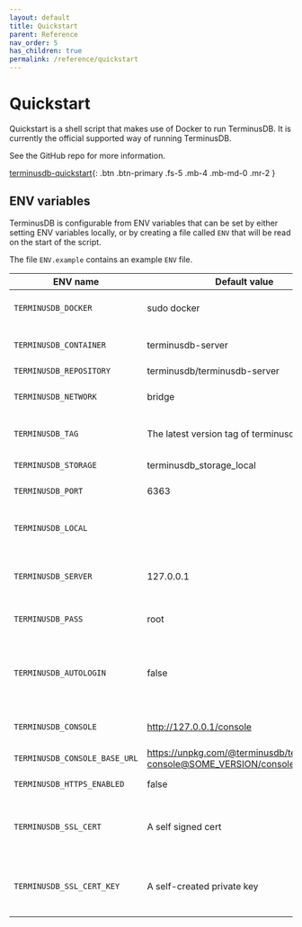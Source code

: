 ```yaml
---
layout: default
title: Quickstart
parent: Reference
nav_order: 5
has_children: true
permalink: /reference/quickstart
---
```


# Quickstart

Quickstart is a shell script that makes use of Docker to run TerminusDB.
It is currently the official supported way of running TerminusDB.

See the GitHub repo for more information.


[terminusdb-quickstart](https://github.com/terminusdb/terminusdb-quickstart){: .btn .btn-primary .fs-5 .mb-4 .mb-md-0 .mr-2 }

## ENV variables

TerminusDB is configurable from ENV variables that can be set by either setting ENV
variables locally, or by creating a file called `ENV` that will be read on the start
of the script.

The file `ENV.example` contains an example `ENV` file.

| ENV name                    | Default value                                                               | Purpose                                                       |
|-----------------------------|-----------------------------------------------------------------------------|---------------------------------------------------------------|
| `TERMINUSDB_DOCKER`           | sudo docker                                                                 | Default docker command                                        |
| `TERMINUSDB_CONTAINER`        | terminusdb-server                                                           | Name of the running container                                 |
| `TERMINUSDB_REPOSITORY`      | terminusdb/terminusdb-server                                                | Docker image                                                  |
| `TERMINUSDB_NETWORK`          | bridge                                                                      | Docker network mode                                           |
| `TERMINUSDB_TAG`              | The latest version tag of terminusdb-server                                 | TerminusDB docker image version                               |
| `TERMINUSDB_STORAGE`          | terminusdb_storage_local                                                    | Storage volume name                                           |
| `TERMINUSDB_PORT`            | 6363                                                                        | Port to run TerminusDB                                        |
| `TERMINUSDB_LOCAL`            |                                                                             | Local folder to mount inside container                        |
| `TERMINUSDB_SERVER`           | 127.0.0.1                                                                   | Server on which TerminusDB will run                           |
| `TERMINUSDB_PASS`             | root                                                                        | Password for accessing TerminusDB                             |
| `TERMINUSDB_AUTOLOGIN`        | false                                                                       | Whether the administration console should automatically login |
| `TERMINUSDB_CONSOLE`          | http://127.0.0.1/console                                                    | URL for browser top open console                              |
| `TERMINUSDB_CONSOLE_BASE_URL` | https://unpkg.com/@terminusdb/terminusdb-console@SOME_VERSION/console/dist/ | URL to hosted console                                         |
| `TERMINUSDB_HTTPS_ENABLED`    | false                                                                       | Enable HTTPS                                                  |
| `TERMINUSDB_SSL_CERT`         | A self signed cert                                                          | Path to SSL cert inside terminusdb-server container           |
| `TERMINUSDB_SSL_CERT_KEY`     | A self-created private key                                                  | Path to private key for SSL cert inside container             |
